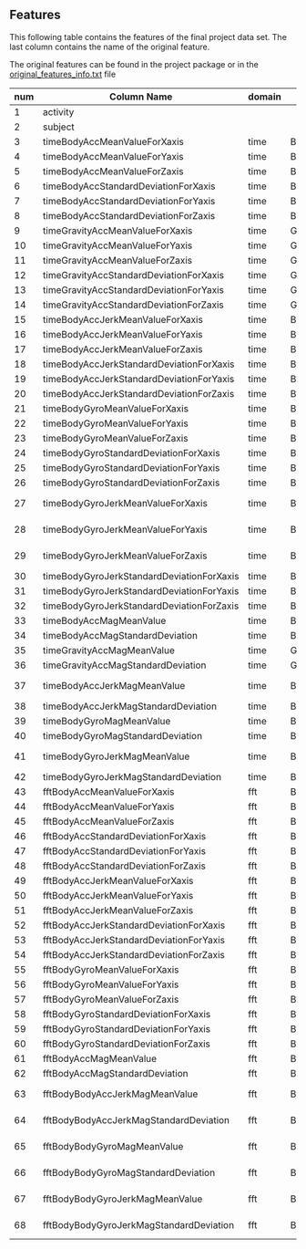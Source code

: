 ## Features

This following table contains the features of the final project data set. The last column contains the name of the original feature.

The original features can be found in the project package or in the [original_features_info.txt](original_features_info.txt) file


| num | Column Name | domain | sensor | computation | axis | initial feature name |
| --- | --- | --- | --- | --- | --- | --- |
| 1 | activity |  |  |  |  |  |
| 2 | subject |  |  |  |  |  |
| 3 | timeBodyAccMeanValueForXaxis | time | BodyAcc | MeanValue | ForXaxis | tBodyAcc-mean()-X |
| 4 | timeBodyAccMeanValueForYaxis | time | BodyAcc | MeanValue | ForYaxis | tBodyAcc-mean()-Y |
| 5 | timeBodyAccMeanValueForZaxis | time | BodyAcc | MeanValue | ForZaxis | tBodyAcc-mean()-Z |
| 6 | timeBodyAccStandardDeviationForXaxis | time | BodyAcc | StandardDeviation | ForXaxis | tBodyAcc-std()-X |
| 7 | timeBodyAccStandardDeviationForYaxis | time | BodyAcc | StandardDeviation | ForYaxis | tBodyAcc-std()-Y |
| 8 | timeBodyAccStandardDeviationForZaxis | time | BodyAcc | StandardDeviation | ForZaxis | tBodyAcc-std()-Z |
| 9 | timeGravityAccMeanValueForXaxis | time | GravityAcc | MeanValue | ForXaxis | tGravityAcc-mean()-X |
| 10 | timeGravityAccMeanValueForYaxis | time | GravityAcc | MeanValue | ForYaxis | tGravityAcc-mean()-Y |
| 11 | timeGravityAccMeanValueForZaxis | time | GravityAcc | MeanValue | ForZaxis | tGravityAcc-mean()-Z |
| 12 | timeGravityAccStandardDeviationForXaxis | time | GravityAcc | StandardDeviation | ForXaxis | tGravityAcc-std()-X |
| 13 | timeGravityAccStandardDeviationForYaxis | time | GravityAcc | StandardDeviation | ForYaxis | tGravityAcc-std()-Y |
| 14 | timeGravityAccStandardDeviationForZaxis | time | GravityAcc | StandardDeviation | ForZaxis | tGravityAcc-std()-Z |
| 15 | timeBodyAccJerkMeanValueForXaxis | time | BodyAccJerk | MeanValue | ForXaxis | tBodyAccJerk-mean()-X |
| 16 | timeBodyAccJerkMeanValueForYaxis | time | BodyAccJerk | MeanValue | ForYaxis | tBodyAccJerk-mean()-Y |
| 17 | timeBodyAccJerkMeanValueForZaxis | time | BodyAccJerk | MeanValue | ForZaxis | tBodyAccJerk-mean()-Z |
| 18 | timeBodyAccJerkStandardDeviationForXaxis | time | BodyAccJerk | StandardDeviation | ForXaxis | tBodyAccJerk-std()-X |
| 19 | timeBodyAccJerkStandardDeviationForYaxis | time | BodyAccJerk | StandardDeviation | ForYaxis | tBodyAccJerk-std()-Y |
| 20 | timeBodyAccJerkStandardDeviationForZaxis | time | BodyAccJerk | StandardDeviation | ForZaxis | tBodyAccJerk-std()-Z |
| 21 | timeBodyGyroMeanValueForXaxis | time | BodyGyro | MeanValue | ForXaxis | tBodyGyro-mean()-X |
| 22 | timeBodyGyroMeanValueForYaxis | time | BodyGyro | MeanValue | ForYaxis | tBodyGyro-mean()-Y |
| 23 | timeBodyGyroMeanValueForZaxis | time | BodyGyro | MeanValue | ForZaxis | tBodyGyro-mean()-Z |
| 24 | timeBodyGyroStandardDeviationForXaxis | time | BodyGyro | StandardDeviation | ForXaxis | tBodyGyro-std()-X |
| 25 | timeBodyGyroStandardDeviationForYaxis | time | BodyGyro | StandardDeviation | ForYaxis | tBodyGyro-std()-Y |
| 26 | timeBodyGyroStandardDeviationForZaxis | time | BodyGyro | StandardDeviation | ForZaxis | tBodyGyro-std()-Z |
| 27 | timeBodyGyroJerkMeanValueForXaxis | time | BodyGyroJerk | MeanValue | ForXaxis | tBodyGyroJerk-mean()-X |
| 28 | timeBodyGyroJerkMeanValueForYaxis | time | BodyGyroJerk | MeanValue | ForYaxis | tBodyGyroJerk-mean()-Y |
| 29 | timeBodyGyroJerkMeanValueForZaxis | time | BodyGyroJerk | MeanValue | ForZaxis | tBodyGyroJerk-mean()-Z |
| 30 | timeBodyGyroJerkStandardDeviationForXaxis | time | BodyGyroJerk | StandardDeviation | ForXaxis | tBodyGyroJerk-std()-X |
| 31 | timeBodyGyroJerkStandardDeviationForYaxis | time | BodyGyroJerk | StandardDeviation | ForYaxis | tBodyGyroJerk-std()-Y |
| 32 | timeBodyGyroJerkStandardDeviationForZaxis | time | BodyGyroJerk | StandardDeviation | ForZaxis | tBodyGyroJerk-std()-Z |
| 33 | timeBodyAccMagMeanValue | time | BodyAccMag | MeanValue |  | tBodyAccMag-mean() |
| 34 | timeBodyAccMagStandardDeviation | time | BodyAccMag | StandardDeviation |  | tBodyAccMag-std() |
| 35 | timeGravityAccMagMeanValue | time | GravityAccMag | MeanValue |  | tGravityAccMag-mean() |
| 36 | timeGravityAccMagStandardDeviation | time | GravityAccMag | StandardDeviation |  | tGravityAccMag-std() |
| 37 | timeBodyAccJerkMagMeanValue | time | BodyAccJerkMag | MeanValue |  | tBodyAccJerkMag-mean() |
| 38 | timeBodyAccJerkMagStandardDeviation | time | BodyAccJerkMag | StandardDeviation |  | tBodyAccJerkMag-std() |
| 39 | timeBodyGyroMagMeanValue | time | BodyGyroMag | MeanValue |  | tBodyGyroMag-mean() |
| 40 | timeBodyGyroMagStandardDeviation | time | BodyGyroMag | StandardDeviation |  | tBodyGyroMag-std() |
| 41 | timeBodyGyroJerkMagMeanValue | time | BodyGyroJerkMag | MeanValue |  | tBodyGyroJerkMag-mean() |
| 42 | timeBodyGyroJerkMagStandardDeviation | time | BodyGyroJerkMag | StandardDeviation |  | tBodyGyroJerkMag-std() |
| 43 | fftBodyAccMeanValueForXaxis | fft | BodyAcc | MeanValue | ForXaxis | fBodyAcc-mean()-X |
| 44 | fftBodyAccMeanValueForYaxis | fft | BodyAcc | MeanValue | ForYaxis | fBodyAcc-mean()-Y |
| 45 | fftBodyAccMeanValueForZaxis | fft | BodyAcc | MeanValue | ForZaxis | fBodyAcc-mean()-Z |
| 46 | fftBodyAccStandardDeviationForXaxis | fft | BodyAcc | StandardDeviation | ForXaxis | fBodyAcc-std()-X |
| 47 | fftBodyAccStandardDeviationForYaxis | fft | BodyAcc | StandardDeviation | ForYaxis | fBodyAcc-std()-Y |
| 48 | fftBodyAccStandardDeviationForZaxis | fft | BodyAcc | StandardDeviation | ForZaxis | fBodyAcc-std()-Z |
| 49 | fftBodyAccJerkMeanValueForXaxis | fft | BodyAccJerk | MeanValue | ForXaxis | fBodyAccJerk-mean()-X |
| 50 | fftBodyAccJerkMeanValueForYaxis | fft | BodyAccJerk | MeanValue | ForYaxis | fBodyAccJerk-mean()-Y |
| 51 | fftBodyAccJerkMeanValueForZaxis | fft | BodyAccJerk | MeanValue | ForZaxis | fBodyAccJerk-mean()-Z |
| 52 | fftBodyAccJerkStandardDeviationForXaxis | fft | BodyAccJerk | StandardDeviation | ForXaxis | fBodyAccJerk-std()-X |
| 53 | fftBodyAccJerkStandardDeviationForYaxis | fft | BodyAccJerk | StandardDeviation | ForYaxis | fBodyAccJerk-std()-Y |
| 54 | fftBodyAccJerkStandardDeviationForZaxis | fft | BodyAccJerk | StandardDeviation | ForZaxis | fBodyAccJerk-std()-Z |
| 55 | fftBodyGyroMeanValueForXaxis | fft | BodyGyro | MeanValue | ForXaxis | fBodyGyro-mean()-X |
| 56 | fftBodyGyroMeanValueForYaxis | fft | BodyGyro | MeanValue | ForYaxis | fBodyGyro-mean()-Y |
| 57 | fftBodyGyroMeanValueForZaxis | fft | BodyGyro | MeanValue | ForZaxis | fBodyGyro-mean()-Z |
| 58 | fftBodyGyroStandardDeviationForXaxis | fft | BodyGyro | StandardDeviation | ForXaxis | fBodyGyro-std()-X |
| 59 | fftBodyGyroStandardDeviationForYaxis | fft | BodyGyro | StandardDeviation | ForYaxis | fBodyGyro-std()-Y |
| 60 | fftBodyGyroStandardDeviationForZaxis | fft | BodyGyro | StandardDeviation | ForZaxis | fBodyGyro-std()-Z |
| 61 | fftBodyAccMagMeanValue | fft | BodyAccMag | MeanValue |  | fBodyAccMag-mean() |
| 62 | fftBodyAccMagStandardDeviation | fft | BodyAccMag | StandardDeviation |  | fBodyAccMag-std() |
| 63 | fftBodyBodyAccJerkMagMeanValue | fft | BodyBodyAccJerkMag | MeanValue |  | fBodyBodyAccJerkMag-mean() |
| 64 | fftBodyBodyAccJerkMagStandardDeviation | fft | BodyBodyAccJerkMag | StandardDeviation |  | fBodyBodyAccJerkMag-std() |
| 65 | fftBodyBodyGyroMagMeanValue | fft | BodyBodyGyroMag | MeanValue |  | fBodyBodyGyroMag-mean() |
| 66 | fftBodyBodyGyroMagStandardDeviation | fft | BodyBodyGyroMag | StandardDeviation |  | fBodyBodyGyroMag-std() |
| 67 | fftBodyBodyGyroJerkMagMeanValue | fft | BodyBodyGyroJerkMag | MeanValue |  | fBodyBodyGyroJerkMag-mean() |
| 68 | fftBodyBodyGyroJerkMagStandardDeviation | fft | BodyBodyGyroJerkMag | StandardDeviation |  | fBodyBodyGyroJerkMag-std() |

